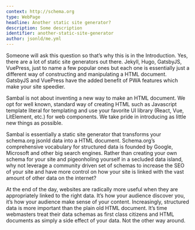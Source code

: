 ```yaml
---
context: http://schema.org
type: WebPage
headline: Another static site generator?
description: Some description
identifier: another-static-site-generator
author: jsonld/me.yml
---
```

Someone will ask this question so that’s why this is in the Introduction.  Yes, there are a lot of static site generators out there.  Jekyll, Hugo, GatsbyJS, VuePress, just to name a few popular ones but each one is essentially just a different way of constructing and manipulating a HTML document.  GatsbyJS and VuePress have the added benefit of PWA features which make your site speedier.

Sambal is not about inventing a new way to make an HTML document.  We opt for well known, standard way of creating HTML such as Javascript template literal for templating and use your favorite UI library (React, Vue, LitElement, etc.) for web components.  We take pride in introducing as little new things as possible.  

Sambal is essentially a static site generator that transforms your schema.org jsonld data into a HTML document. Schema.org’s comprehensive vocabulary for structured data is founded by Google, Microsoft and other big search engines.  Rather than creating your own schema for your site and pigeonholing yourself in a secluded data island, why not leverage a community driven set of schemas to increase the SEO of your site and have more control on how your site is linked with the vast amount of other data on the internet?  

At the end of the day, websites are radically more useful when they are appropriately linked to the right data.  It’s how your audience discover you, it’s how your audience make sense of your content.  Increasingly, structured data is more important than the plain old HTML document.  It’s time webmasters treat their data schemas as first class citizens and HTML documents as simply a side effect of your data.  Not the other way around.
